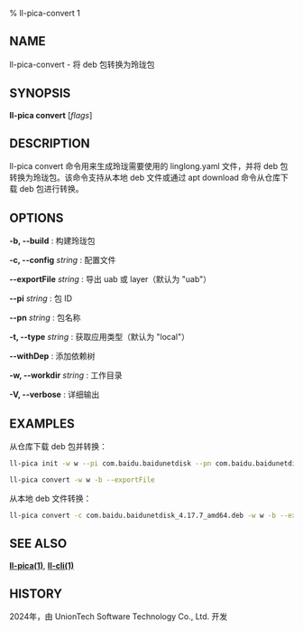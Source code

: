 % ll-pica-convert 1

## NAME

ll\-pica\-convert - 将 deb 包转换为玲珑包

## SYNOPSIS

**ll-pica convert** [*flags*]

## DESCRIPTION

ll-pica convert 命令用来生成玲珑需要使用的 linglong.yaml 文件，并将 deb 包转换为玲珑包。该命令支持从本地 deb 文件或通过 apt download 命令从仓库下载 deb 包进行转换。

## OPTIONS

**-b, --build**
: 构建玲珑包

**-c, --config** *string*
: 配置文件

**--exportFile** *string*
: 导出 uab 或 layer（默认为 "uab"）

**--pi** *string*
: 包 ID

**--pn** *string*
: 包名称

**-t, --type** *string*
: 获取应用类型（默认为 "local"）

**--withDep**
: 添加依赖树

**-w, --workdir** *string*
: 工作目录

**-V, --verbose**
: 详细输出

## EXAMPLES

从仓库下载 deb 包并转换：

```bash
ll-pica init -w w --pi com.baidu.baidunetdisk --pn com.baidu.baidunetdisk -t repo
```

```bash
ll-pica convert -w w -b --exportFile
```

从本地 deb 文件转换：

```bash
ll-pica convert -c com.baidu.baidunetdisk_4.17.7_amd64.deb -w w -b --exportFile layer
```

## SEE ALSO

**[ll-pica(1)](ll-pica.md)**, **[ll-cli(1)](ll-pica-init.md)**

## HISTORY

2024年，由 UnionTech Software Technology Co., Ltd. 开发
